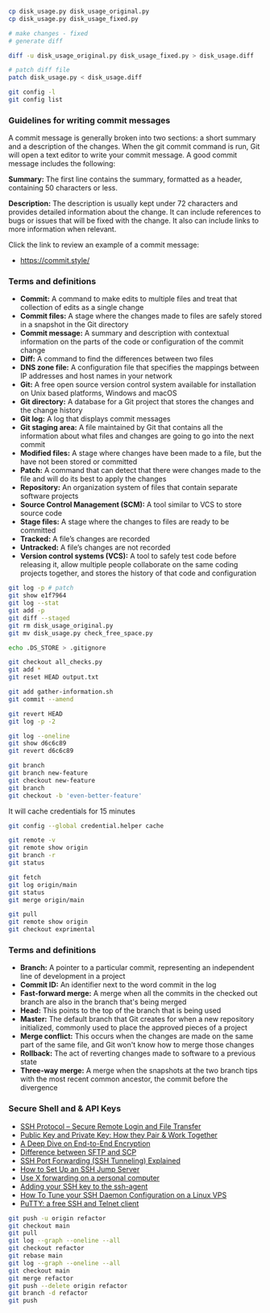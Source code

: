 ```bash

cp disk_usage.py disk_usage_original.py
cp disk_usage.py disk_usage_fixed.py

# make changes - fixed
# generate diff

diff -u disk_usage_original.py disk_usage_fixed.py > disk_usage.diff

# patch diff file
patch disk_usage.py < disk_usage.diff

```

```bash
git config -l
git config list
```

### Guidelines for writing commit messages

A commit message is generally broken into two sections: a short summary and a description of the changes. When the git commit command is run, Git will open a text editor to write your commit message. A good commit message includes the following:

**Summary:** The first line contains the summary, formatted as a header, containing 50 characters or less.

**Description:** The description is usually kept under 72 characters and provides detailed information about the change. It can include references to bugs or issues that will be fixed with the change. It also can include links to more information when relevant.

Click the link to review an example of a commit message:

- https://commit.style/

### Terms and definitions

- **Commit:** A command to make edits to multiple files and treat that collection of edits as a single change
- **Commit files:** A stage where the changes made to files are safely stored in a snapshot in the Git directory
- **Commit message:** A summary and description with contextual information on the parts of the code or configuration of the commit change
- **Diff:** A command to find the differences between two files
- **DNS zone file:** A configuration file that specifies the mappings between IP addresses and host names in your network
- **Git:** A free open source version control system available for installation on Unix based platforms, Windows and macOS
- **Git directory:** A database for a Git project that stores the changes and the change history
- **Git log:** A log that displays commit messages
- **Git staging area:** A file maintained by Git that contains all the information about what files and changes are going to go into the next commit
- **Modified files:** A stage where changes have been made to a file, but the have not been stored or committed
- **Patch:** A command that can detect that there were changes made to the file and will do its best to apply the changes
- **Repository:** An organization system of files that contain separate software projects
- **Source Control Management (SCM):** A tool similar to VCS to store source code
- **Stage files:** A stage where the changes to files are ready to be committed
- **Tracked:** A file’s changes are recorded
- **Untracked:** A file’s changes are not recorded
- **Version control systems (VCS):** A tool to safely test code before releasing it, allow multiple people collaborate on the same coding projects together, and stores the history of that code and configuration

```bash
git log -p # patch
git show e1f7964
git log --stat
git add -p
git diff --staged
git rm disk_usage_original.py
git mv disk_usage.py check_free_space.py
```

```bash
echo .DS_STORE > .gitignore
```

```bash
git checkout all_checks.py
git add *
git reset HEAD output.txt
```

```bash
git add gather-information.sh
git commit --amend
```

```bash
git revert HEAD
git log -p -2
```

```bash
git log --oneline
git show d6c6c89
git revert d6c6c89
```

```bash
git branch
git branch new-feature
git checkout new-feature
git branch
git checkout -b 'even-better-feature'
```

It will cache credentials for 15 minutes

```bash
git config --global credential.helper cache
```

```bash
git remote -v
git remote show origin
git branch -r
git status
```

```bash
git fetch
git log origin/main
git status
git merge origin/main
```

```bash
git pull
git remote show origin
git checkout exprimental
```

### Terms and definitions

- **Branch:** A pointer to a particular commit, representing an independent line of development in a project
- **Commit ID:** An identifier next to the word commit in the log
- **Fast-forward merge:** A merge when all the commits in the checked out branch are also in the branch that's being merged
- **Head:** This points to the top of the branch that is being used
- **Master:** The default branch that Git creates for when a new repository initialized, commonly used to place the approved pieces of a project
- **Merge conflict:** This occurs when the changes are made on the same part of the same file, and Git won't know how to merge those changes
- **Rollback:** The act of reverting changes made to software to a previous state
- **Three-way merge:** A merge when the snapshots at the two branch tips with the most recent common ancestor, the commit before the divergence

### Secure Shell and & API Keys

- [SSH Protocol – Secure Remote Login and File Transfer](https://www.coursera.org/learn/introduction-git-github/supplement/cecyq/the-ssh-protocol)
- [Public Key and Private Key: How they Pair & Work Together](https://www.preveil.com/blog/public-and-private-key/)
- [A Deep Dive on End-to-End Encryption](https://ssd.eff.org/module/deep-dive-end-end-encryption-how-do-public-key-encryption-systems-work)
- [Difference between SFTP and SCP](https://www.tutorialspoint.com/difference-between-sftp-and-scp)
- [SSH Port Forwarding (SSH Tunneling) Explained](https://phoenixnap.com/kb/ssh-port-forwarding)
- [How to Set Up an SSH Jump Server](https://goteleport.com/blog/ssh-jump-server/)
- [Use X forwarding on a personal computer](https://servicenow.iu.edu/kb?id=kb_article_view&sysparm_article=KB0023566)
- [Adding your SSH key to the ssh-agent](https://docs.github.com/en/authentication/connecting-to-github-with-ssh/generating-a-new-ssh-key-and-adding-it-to-the-ssh-agent#adding-your-ssh-key-to-the-ssh-agent)
- [How To Tune your SSH Daemon Configuration on a Linux VPS](https://www.digitalocean.com/community/tutorials/how-to-tune-your-ssh-daemon-configuration-on-a-linux-vps)
- [PuTTY: a free SSH and Telnet client](https://www.chiark.greenend.org.uk/~sgtatham/putty/)


```bash
git push -u origin refactor
git checkout main
git pull
git log --graph --oneline --all
git checkout refactor
git rebase main
git log --graph --oneline --all
git checkout main
git merge refactor
git push --delete origin refactor
git branch -d refactor
git push
```
